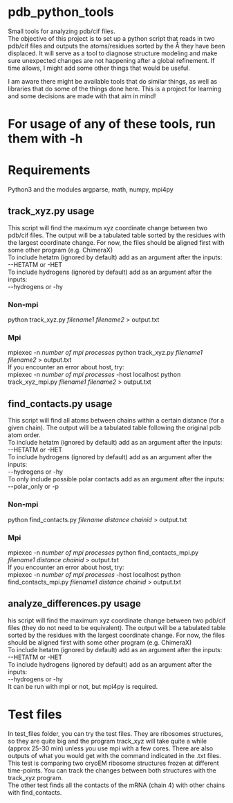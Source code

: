 # pdb_python_tools
Small tools for analyzing pdb/cif files.  
The objective of this project is to set up a python script that reads in two pdb/cif files and outputs the atoms/residues sorted by the Å they have been displaced. It will serve as a tool to diagnose structure modeling and make sure unexpected changes are not happening after a global refinement.
If time allows, I might add some other things that would be useful.

I am aware there might be available tools that do similar things, as well as libraries that do some of the things done here. This is a project for learning and some decisions are made with that aim in mind!  
  
# For usage of any of these tools, run them with -h  

# Requirements
Python3 and the modules argparse, math, numpy, mpi4py

## track_xyz.py usage
This script will find the maximum xyz coordinate change between two pdb/cif files. The output will be a tabulated table sorted by the residues with the largest coordinate change.
For now, the files should be aligned first with some other program (e.g. ChimeraX)  
To include hetatm (ignored by default) add as an argument after the inputs:  
--HETATM or -HET  
To include hydrogens (ignored by default) add as an argument after the inputs:  
--hydrogens or -hy  
### Non-mpi
python track_xyz.py *filename1 filename2* > output.txt
### Mpi
mpiexec -n *number of mpi processes* python track_xyz.py *filename1 filename2* > output.txt  
If you encounter an error about host, try:  
mpiexec -n *number of mpi processes* -host localhost python track_xyz_mpi.py *filename1 filename2* > output.txt  

## find_contacts.py usage
This script will find all atoms between chains within a certain distance (for a given chain). The output will be a tabulated table following the original pdb atom order.  
To include hetatm (ignored by default) add as an argument after the inputs:  
--HETATM or -HET  
To include hydrogens (ignored by default) add as an argument after the inputs:  
--hydrogens or -hy  
To only include possible polar contacts add as an argument after the inputs:  
--polar_only or -p  
### Non-mpi
python find_contacts.py *filename distance chainid* > output.txt
### Mpi
mpiexec -n *number of mpi processes* python find_contacts_mpi.py *filename1 distance chainid* > output.txt  
If you encounter an error about host, try:  
mpiexec -n *number of mpi processes* -host localhost python find_contacts_mpi.py *filename1 distance chainid* > output.txt  

## analyze_differences.py usage  
his script will find the maximum xyz coordinate change between two pdb/cif files (they do not need to be equivalent). The output will be a tabulated table sorted by the residues with the largest coordinate change.
For now, the files should be aligned first with some other program (e.g. ChimeraX)  
To include hetatm (ignored by default) add as an argument after the inputs:  
--HETATM or -HET  
To include hydrogens (ignored by default) add as an argument after the inputs:  
--hydrogens or -hy  
It can be run with mpi or not, but mpi4py is required.  

# Test files  
In test_files folder, you can try the test files. They are ribosomes structures, so they are quite big and the program track_xyz will take quite a while (approx 25-30 min) unless you use mpi with a few cores. There are also outputs of what you would get with the command indicated in the .txt files.  
This test is comparing two cryoEM ribosome structures frozen at different time-points. You can track the changes between both structures with the track_xyz program.  
The other test finds all the contacts of the mRNA (chain 4) with other chains with find_contacts. 
